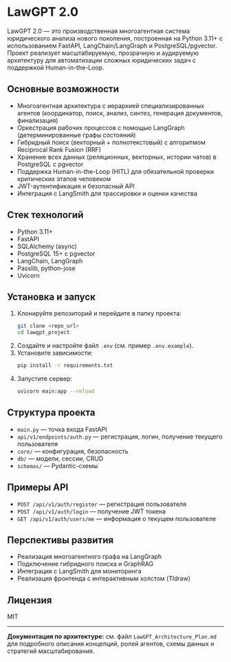# LawGPT 2.0

LawGPT 2.0 — это производственная многоагентная система юридического анализа нового поколения, построенная на Python 3.11+ с использованием FastAPI, LangChain/LangGraph и PostgreSQL/pgvector. Проект реализует масштабируемую, прозрачную и аудируемую архитектуру для автоматизации сложных юридических задач с поддержкой Human-in-the-Loop.

## Основные возможности
- Многоагентная архитектура с иерархией специализированных агентов (координатор, поиск, анализ, синтез, генерация документов, финализация)
- Оркестрация рабочих процессов с помощью LangGraph (детерминированные графы состояний)
- Гибридный поиск (векторный + полнотекстовый) с алгоритмом Reciprocal Rank Fusion (RRF)
- Хранение всех данных (реляционных, векторных, истории чатов) в PostgreSQL с pgvector
- Поддержка Human-in-the-Loop (HITL) для обязательной проверки критических этапов человеком
- JWT-аутентификация и безопасный API
- Интеграция с LangSmith для трассировки и оценки качества

## Стек технологий
- Python 3.11+
- FastAPI
- SQLAlchemy (async)
- PostgreSQL 15+ с pgvector
- LangChain, LangGraph
- Passlib, python-jose
- Uvicorn

## Установка и запуск
1. Клонируйте репозиторий и перейдите в папку проекта:
   ```sh
   git clone <repo_url>
   cd lawgpt_project
   ```
2. Создайте и настройте файл `.env` (см. пример `.env.example`).
3. Установите зависимости:
   ```sh
   pip install -r requirements.txt
   ```
4. Запустите сервер:
   ```sh
   uvicorn main:app --reload
   ```

## Структура проекта
- `main.py` — точка входа FastAPI
- `api/v1/endpoints/auth.py` — регистрация, логин, получение текущего пользователя
- `core/` — конфигурация, безопасность
- `db/` — модели, сессии, CRUD
- `schemas/` — Pydantic-схемы

## Примеры API
- `POST /api/v1/auth/register` — регистрация пользователя
- `POST /api/v1/auth/login` — получение JWT токена
- `GET /api/v1/auth/users/me` — информация о текущем пользователе

## Перспективы развития
- Реализация многоагентного графа на LangGraph
- Подключение гибридного поиска и GraphRAG
- Интеграция с LangSmith для мониторинга
- Реализация фронтенда с интерактивным холстом (Tldraw)

## Лицензия
MIT

---

**Документация по архитектуре:** см. файл `LawGPT_Architecture_Plan.md` для подробного описания концепций, ролей агентов, схемы данных и стратегий масштабирования.
